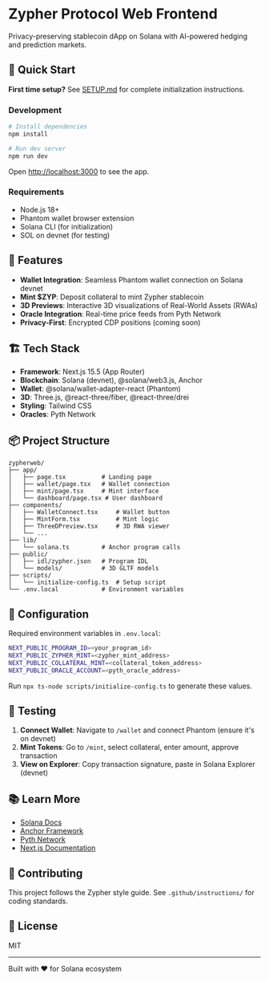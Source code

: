 # Zypher Protocol Web Frontend

Privacy-preserving stablecoin dApp on Solana with AI-powered hedging and prediction markets.

## 🚀 Quick Start

**First time setup?** See [SETUP.md](./SETUP.md) for complete initialization instructions.

### Development

```bash
# Install dependencies
npm install

# Run dev server
npm run dev
```

Open [http://localhost:3000](http://localhost:3000) to see the app.

### Requirements

- Node.js 18+
- Phantom wallet browser extension
- Solana CLI (for initialization)
- SOL on devnet (for testing)

## 📱 Features

- **Wallet Integration**: Seamless Phantom wallet connection on Solana devnet
- **Mint $ZYP**: Deposit collateral to mint Zypher stablecoin
- **3D Previews**: Interactive 3D visualizations of Real-World Assets (RWAs)
- **Oracle Integration**: Real-time price feeds from Pyth Network
- **Privacy-First**: Encrypted CDP positions (coming soon)

## 🏗️ Tech Stack

- **Framework**: Next.js 15.5 (App Router)
- **Blockchain**: Solana (devnet), @solana/web3.js, Anchor
- **Wallet**: @solana/wallet-adapter-react (Phantom)
- **3D**: Three.js, @react-three/fiber, @react-three/drei
- **Styling**: Tailwind CSS
- **Oracles**: Pyth Network

## 📦 Project Structure

```
zypherweb/
├── app/
│   ├── page.tsx          # Landing page
│   ├── wallet/page.tsx   # Wallet connection
│   ├── mint/page.tsx     # Mint interface
│   └── dashboard/page.tsx # User dashboard
├── components/
│   ├── WalletConnect.tsx     # Wallet button
│   ├── MintForm.tsx          # Mint logic
│   ├── ThreeDPreview.tsx     # 3D RWA viewer
│   └── ...
├── lib/
│   └── solana.ts         # Anchor program calls
├── public/
│   ├── idl/zypher.json   # Program IDL
│   └── models/           # 3D GLTF models
├── scripts/
│   └── initialize-config.ts  # Setup script
└── .env.local            # Environment variables
```

## 🔧 Configuration

Required environment variables in `.env.local`:

```bash
NEXT_PUBLIC_PROGRAM_ID=<your_program_id>
NEXT_PUBLIC_ZYPHER_MINT=<zypher_mint_address>
NEXT_PUBLIC_COLLATERAL_MINT=<collateral_token_address>
NEXT_PUBLIC_ORACLE_ACCOUNT=<pyth_oracle_address>
```

Run `npx ts-node scripts/initialize-config.ts` to generate these values.

## 🧪 Testing

1. **Connect Wallet**: Navigate to `/wallet` and connect Phantom (ensure it's on devnet)
2. **Mint Tokens**: Go to `/mint`, select collateral, enter amount, approve transaction
3. **View on Explorer**: Copy transaction signature, paste in Solana Explorer (devnet)

## 📚 Learn More

- [Solana Docs](https://docs.solana.com)
- [Anchor Framework](https://www.anchor-lang.com)
- [Pyth Network](https://pyth.network)
- [Next.js Documentation](https://nextjs.org/docs)

## 🤝 Contributing

This project follows the Zypher style guide. See `.github/instructions/` for coding standards.

## 📄 License

MIT

---

Built with ❤️ for Solana ecosystem

